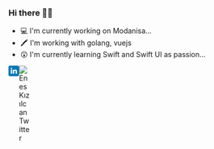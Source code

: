 ### Hi there 💪🏻

- 💻 I'm currently working on Modanisa...
- 🖍 I'm working with golang, vuejs
- 😲 I'm currently learning Swift and Swift UI as passion...

<a href="https://www.linkedin.com/in/eneskzlcn/">
  <img align="left" alt="Enes Kızılcan Linkdin" width="21px"   src="https://raw.githubusercontent.com/edent/SuperTinyIcons/099dc12b59179d07d534069bc8551718f786d91a/images/svg/linkedin.svg" />
</a>
<a href="https://twitter.com/eneskzlcn" color="white">
  <img align="left" alt="Enes Kızılcan Twitter" width="21px" src="http://i.imgur.com/wWzX9uB.png" />
</a>

